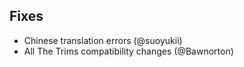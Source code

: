 ## Fixes
- Chinese translation errors (@suoyukii)
- All The Trims compatibility changes (@Bawnorton)